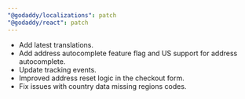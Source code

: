 ```yaml
---
"@godaddy/localizations": patch
"@godaddy/react": patch
---
```


- Add latest translations.
- Add address autocomplete feature flag and US support for address autocomplete.
- Update tracking events.
- Improved address reset logic in the checkout form.
- Fix issues with country data missing regions codes.
